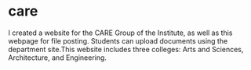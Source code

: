 # care
I created a website for the CARE Group of the Institute, as well as this webpage for file posting.
Students can upload documents using the department site.This website includes three colleges: 
Arts and Sciences, Architecture, and Engineering.

